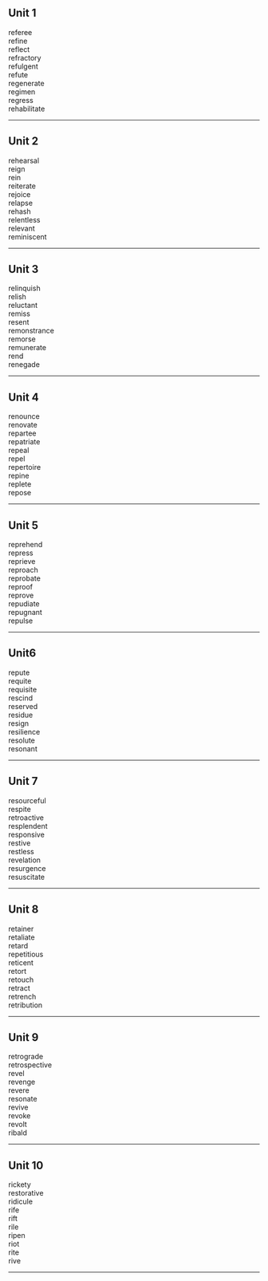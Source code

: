 ## Unit 1

referee  
refine  
reflect  
refractory  
refulgent  
refute  
regenerate  
regimen  
regress  
rehabilitate  

-----

## Unit 2

rehearsal  
reign  
rein  
reiterate  
rejoice  
relapse  
rehash  
relentless  
relevant  
reminiscent  

-----

## Unit 3

relinquish  
relish  
reluctant  
remiss  
resent  
remonstrance  
remorse  
remunerate  
rend  
renegade  

-----

## Unit 4

renounce  
renovate  
repartee  
repatriate  
repeal  
repel  
repertoire  
repine  
replete  
repose  

-----

## Unit 5

reprehend  
repress  
reprieve  
reproach  
reprobate  
reproof  
reprove  
repudiate  
repugnant  
repulse  

-----

## Unit6

repute  
requite  
requisite  
rescind  
reserved  
residue  
resign  
resilience  
resolute  
resonant  

-----

## Unit 7

resourceful  
respite  
retroactive  
resplendent  
responsive  
restive  
restless  
revelation  
resurgence  
resuscitate  

-----

## Unit 8

retainer  
retaliate  
retard  
repetitious  
reticent  
retort   
retouch  
retract  
retrench  
retribution  

-----

## Unit 9

retrograde  
retrospective  
revel  
revenge  
revere  
resonate  
revive  
revoke  
revolt  
ribald  

-----

## Unit 10

rickety  
restorative  
ridicule  
rife  
rift  
rile  
ripen  
riot  
rite  
rive  

-----

